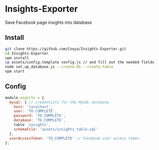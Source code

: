 # Insights-Exporter
Save Facebook page insights into database

## Install
```bash
git clone https://github.com/Cooya/Insights-Exporter.git
cd Insights-Exporter
npm install
cp assets/config.template config.js // and fill out the needed fields
node set_up_database.js --create-db --create-table
npm start
```

## Config
```js
module.exports = {
  mysql: { // credentials for the MySQL database
    host: 'localhost',
    user: 'TO COMPLETE',
    password: 'TO_COMPLETE',
    database: 'TO_COMPLETE',
    table 'insights',
    schemaFile: 'assets/insights_table.sql'
  },
  userAccessToken: 'TO_COMPLETE' // Facebook user access token
};
```
